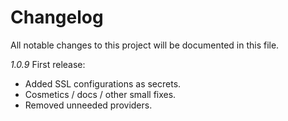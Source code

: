 # Changelog

All notable changes to this project will be documented in this file.

_1.0.9_
First release:
* Added SSL configurations as secrets.
* Cosmetics / docs / other small fixes.
* Removed unneeded providers.
